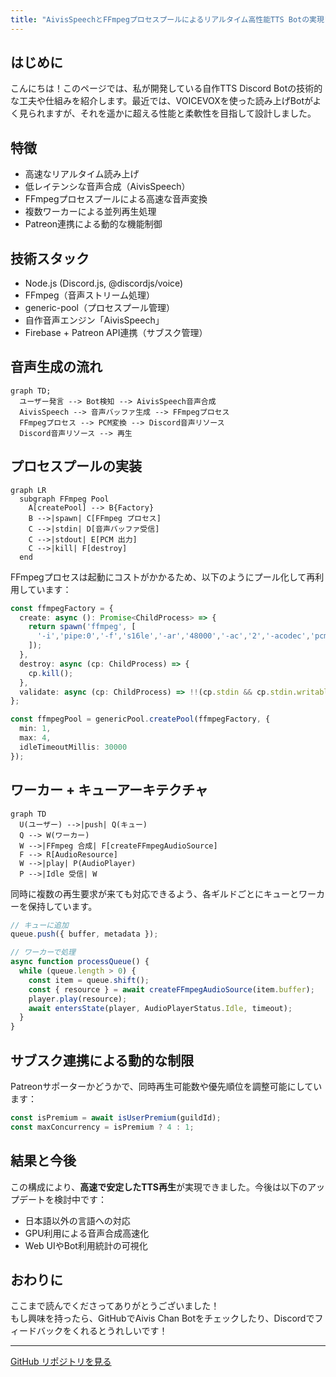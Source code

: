 ```yaml
---
title: "AivisSpeechとFFmpegプロセスプールによるリアルタイム高性能TTS Botの実現"
---
```


## はじめに

こんにちは！このページでは、私が開発している自作TTS Discord Botの技術的な工夫や仕組みを紹介します。最近では、VOICEVOXを使った読み上げBotがよく見られますが、それを遥かに超える性能と柔軟性を目指して設計しました。

## 特徴

- 高速なリアルタイム読み上げ
- 低レイテンシな音声合成（AivisSpeech）
- FFmpegプロセスプールによる高速な音声変換
- 複数ワーカーによる並列再生処理
- Patreon連携による動的な機能制御

## 技術スタック

- Node.js (Discord.js, @discordjs/voice)
- FFmpeg（音声ストリーム処理）
- generic-pool（プロセスプール管理）
- 自作音声エンジン「AivisSpeech」
- Firebase + Patreon API連携（サブスク管理）

## 音声生成の流れ

```mermaid
graph TD;
  ユーザー発言 --> Bot検知 --> AivisSpeech音声合成
  AivisSpeech --> 音声バッファ生成 --> FFmpegプロセス
  FFmpegプロセス --> PCM変換 --> Discord音声リソース
  Discord音声リソース --> 再生
```

## プロセスプールの実装

```mermaid
graph LR
  subgraph FFmpeg Pool
    A[createPool] --> B{Factory}
    B -->|spawn| C[FFmpeg プロセス]
    C -->|stdin| D[音声バッファ受信]
    C -->|stdout| E[PCM 出力]
    C -->|kill| F[destroy]
  end
```

FFmpegプロセスは起動にコストがかかるため、以下のようにプール化して再利用しています：

```ts
const ffmpegFactory = {
  create: async (): Promise<ChildProcess> => {
    return spawn('ffmpeg', [
      '-i','pipe:0','-f','s16le','-ar','48000','-ac','2','-acodec','pcm_s16le','pipe:1'
    ]);
  },
  destroy: async (cp: ChildProcess) => {
    cp.kill();
  },
  validate: async (cp: ChildProcess) => !!(cp.stdin && cp.stdin.writable && cp.stdout && cp.stdout.readable)
};

const ffmpegPool = genericPool.createPool(ffmpegFactory, {
  min: 1,
  max: 4,
  idleTimeoutMillis: 30000
});
```

## ワーカー + キューアーキテクチャ

```mermaid
graph TD
  U(ユーザー) -->|push| Q(キュー)
  Q --> W(ワーカー)
  W -->|FFmpeg 合成| F[createFFmpegAudioSource]
  F --> R[AudioResource]
  W -->|play| P(AudioPlayer)
  P -->|Idle 受信| W
```

同時に複数の再生要求が来ても対応できるよう、各ギルドごとにキューとワーカーを保持しています。

```ts
// キューに追加
queue.push({ buffer, metadata });

// ワーカーで処理
async function processQueue() {
  while (queue.length > 0) {
    const item = queue.shift();
    const { resource } = await createFFmpegAudioSource(item.buffer);
    player.play(resource);
    await entersState(player, AudioPlayerStatus.Idle, timeout);
  }
}
```

## サブスク連携による動的な制限

Patreonサポーターかどうかで、同時再生可能数や優先順位を調整可能にしています：

```ts
const isPremium = await isUserPremium(guildId);
const maxConcurrency = isPremium ? 4 : 1;
```

## 結果と今後

この構成により、**高速で安定したTTS再生**が実現できました。今後は以下のアップデートを検討中です：

- 日本語以外の言語への対応
- GPU利用による音声合成高速化
- Web UIやBot利用統計の可視化

## おわりに

ここまで読んでくださってありがとうございました！\
もし興味を持ったら、GitHubでAivis Chan Botをチェックしたり、Discordでフィードバックをくれるとうれしいです！

---

[GitHub リポジトリを見る](https://github.com/Paradise-Lost-Developer-Team/Aivis-chan-bot)